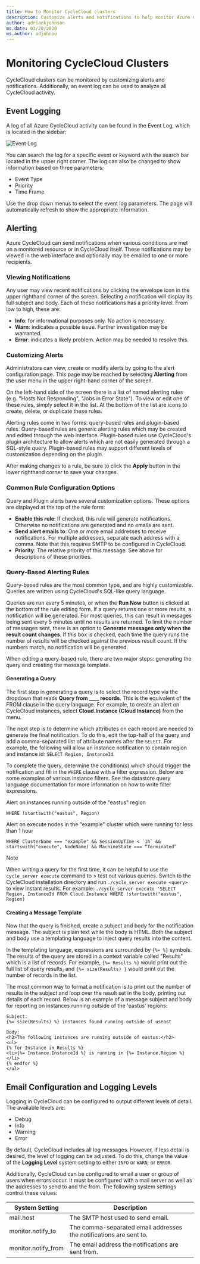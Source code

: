 ```yaml
---
title: How to Monitor CycleCloud clusters
description: Customize alerts and notifications to help monitor Azure CycleCloud.
author: adriankjohnson
ms.date: 03/20/2020
ms.author: adjohnso
---
```


# Monitoring CycleCloud Clusters

CycleCloud clusters can be monitored by customizing alerts and notifications. Additionally, an event log can be used to analyze all CycleCloud activity.

## Event Logging

A log of all Azure CycleCloud activity can be found in the Event Log, which is located in the sidebar:

![Event Log](~/images/event_log.png)

You can search the log for a specific event or keyword with the search bar located in the upper right corner. The log can also be changed to show information based on three parameters:

* Event Type
* Priority
* Time Frame

Use the drop down menus to select the event log parameters. The page will automatically refresh to show the appropriate information. 

## Alerting

Azure CycleCloud can send notifications when various conditions are met on a monitored resource or in CycleCloud itself. These notifications may be viewed in the web interface and optionally may be emailed to one or more recipients.

### Viewing Notifications

Any user may view recent notifications by clicking the envelope icon in the upper right­hand corner of the screen. Selecting a notification will display its full subject and body. Each of these notifications has a priority level. From low to high, these are:

* **Info**: for informational purposes only. No action is necessary.
* **Warn**: indicates a possible issue. Further investigation may be warranted.
* **Error**: indicates a likely problem. Action may be needed to resolve this.

### Customizing Alerts

Administrators can view, create or modify alerts by going to the alert configuration page. This page may be reached by selecting **Alerting** from the user menu in the upper right­-hand corner of the screen.

On the left­-hand side of the screen there is a list of named alerting rules (e.g. "Hosts Not Responding", "Jobs in Error State"). To view or edit one of these rules, simply select it in the list. At the bottom of the list are icons to create, delete, or duplicate these rules.

Alerting rules come in two forms: query­-based rules and plugin­-based rules. Query­-based rules are generic alerting rules which may be created and edited through the web interface. Plugin-­based rules use CycleCloud's plugin architecture to allow alerts which are not easily generated through a SQL­-style query. Plugin­-based rules may support different levels of customization depending on the plugin.

After making changes to a rule, be sure to click the **Apply** button in the lower right­hand corner to save your changes.

### Common Rule Configuration Options

Query and Plugin alerts have several customization options. These options are displayed at the top of the rule form:

* **Enable this rule**: If checked, this rule will generate notifications. Otherwise no notifications are generated and no emails are sent.
* **Send alert emails to**: One or more email addresses to receive notifications. For multiple addresses, separate each address with a comma. Note that this requires SMTP to be configured in CycleCloud.
* **Priority**: The relative priority of this message. See above for descriptions of these priorities.

### Query­-Based Alerting Rules

Query­-based rules are the most common type, and are highly customizable. Queries are written using CycleCloud's SQL­-like query language.

Queries are run every 5 minutes, or when the **Run Now** button is clicked at the bottom of the rule editing form. If a query returns one or more results, a notification will be generated. For most queries, this can result in messages being sent every 5 minutes until no results are returned. To limit the number of messages sent, there is an option to **Generate messages only when the result count changes**. If this box is checked, each time the query runs the number of results will be checked against the previous result count. If the numbers match, no notification will be generated.

When editing a query­-based rule, there are two major steps: generating the query and creating the message template.

#### Generating a Query

The first step in generating a query is to select the record type via the dropdown that reads **Query from ____ records**. This is the equivalent of the FROM clause in the query language. For example, to create an alert on CycleCloud instances, select **Cloud.Instance (Cloud Instance)** from the menu.

The next step is to determine which attributes on each record are needed to generate the final notification. To do this, edit the top­-half of the query and add a comma­-separated list of attribute names after the `SELECT`. For example, the following will allow an instance notification to contain region and instance id: `SELECT Region, InstanceId`.

To complete the query, determine the condition(s) which should trigger the notification and fill in the `WHERE` clause with a filter expression. Below are some examples of various instance filters. See the datastore query language documentation for more information on how to write filter expressions.

Alert on instances running outside of the "eastus" region

``` Query
WHERE !startswith("eastus", Region)
```

Alert on execute nodes in the "example" cluster which were running for less than 1 hour

``` Query
WHERE ClusterName === "example" && SessionUpTime < `1h` && startswith("execute", NodeName) && MachineState === “Terminated”
```

> [!NOTE]
> When writing a query for the first time, it can be helpful to use the `cycle_server execute` command to > test out various queries. Switch to the CycleCloud installation directory and run `./cycle_server execute <query>` to view instant results. For example: `./cycle_server execute 'SELECT Region, InstanceId FROM Cloud.Instance WHERE !startswith("eastus", Region)`

#### Creating a Message Template

Now that the query is finished, create a subject and body for the notification message. The subject is plain text while the body is HTML. Both the subject and body use a templating language to inject query results into the content.

In the templating language, expressions are surrounded by `{%= %}` symbols. The results of the query are stored in a context variable called "Results" which is a list of records. For example, `{%= Results %}` would print out the full list of query results, and `{%= size(Results) }` would print out the number of records in the list.

The most common way to format a notification is to print out the number of results in the subject and loop over the result set in the body, printing out details of each record. Below is an example of a message subject and body for reporting on instances running outside of the 'eastus' regions:

``` EmailTemplate
Subject:
{%= size(Results) %} instances found running outside of us­east

Body:
<h2>The following instances are running outside of eastus:</h2>
<ul>
{% for Instance in Results %}
<li>{%= Instance.InstanceId %} is running in {%= Instance.Region %}</li>
{% endfor %}
</ul>
```

## Email Configuration and Logging Levels

Logging in CycleCloud can be configured to output different levels of detail. The available levels are:

* Debug
* Info
* Warning
* Error

By default, CycleCloud includes all log messages. However, if less detail is desired, the level of logging can be adjusted. To do this, change the value of the **Logging Level** system setting to either `INFO` or `WARN`, or `ERROR`.

Additionally, CycleCloud can be configured to email a user or group of users when errors occur. It must be configured with a mail server
as well as the addresses to send to and the from. The following system settings control these values:

| System Setting       | Description                                                        |
| -------------------- | ------------------------------------------------------------------ |
| mail.host            | The SMTP host used to send email.                                  |
| monitor.notify_to    | The comma-separated email addresses the notifications are sent to. |
| monitor.notify_from  | The email address the notifications are sent from.                 |

